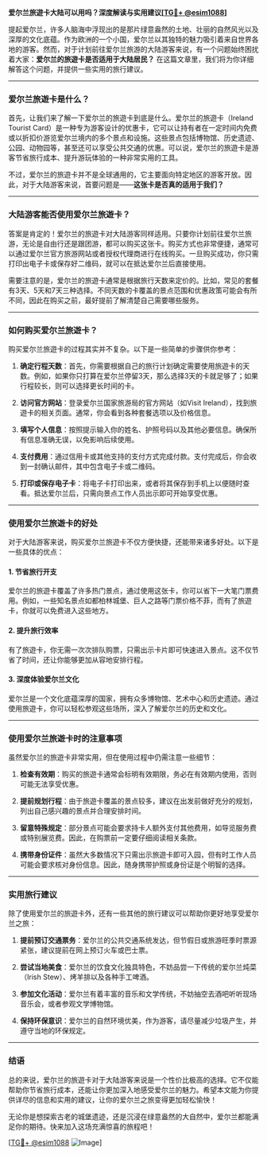 **爱尔兰旅遊卡大陆可以用吗？深度解读与实用建议[[TG💪+ @esim1088](https://t.me/s/esim1088)]**

提起爱尔兰，许多人脑海中浮现出的是那片绿意盎然的土地、壮丽的自然风光以及深厚的文化底蕴。作为欧洲的一个小国，爱尔兰以其独特的魅力吸引着来自世界各地的游客。然而，对于计划前往爱尔兰旅游的大陆游客来说，有一个问题始终困扰着大家：**爱尔兰的旅遊卡是否适用于大陆居民？** 在这篇文章里，我们将为你详细解答这个问题，并提供一些实用的旅行建议。

---

### 爱尔兰旅遊卡是什么？

首先，让我们来了解一下爱尔兰的旅遊卡到底是什么。爱尔兰的旅遊卡（Ireland Tourist Card）是一种专为游客设计的优惠卡，它可以让持有者在一定时间内免费或以折扣价游览爱尔兰境内的多个景点和设施。这些景点包括博物馆、历史遗迹、公园、动物园等，甚至还可以享受公共交通的优惠。可以说，爱尔兰的旅遊卡是游客节省旅行成本、提升游玩体验的一种非常实用的工具。

不过，爱尔兰的旅遊卡并不是全球通用的，它主要面向特定地区的游客开放。因此，对于大陆游客来说，首要问题是——**这张卡是否真的适用于我们？**

---

### 大陆游客能否使用爱尔兰旅遊卡？

答案是肯定的！爱尔兰的旅遊卡对大陆游客同样适用。只要你计划前往爱尔兰旅游，无论是自由行还是跟团游，都可以购买这张卡。购买方式也非常便捷，通常可以通过爱尔兰官方旅游网站或者授权代理商进行在线购买。一旦购买成功，你只需打印出电子卡或保存好二维码，就可以在抵达爱尔兰后直接使用。

需要注意的是，爱尔兰的旅遊卡通常是根据旅行天数来定价的。比如，常见的套餐有3天、5天和7天三种选择。不同天数的卡覆盖的景点范围和优惠政策可能会有所不同，因此在购买之前，最好提前了解清楚自己需要哪些服务。

---

### 如何购买爱尔兰旅遊卡？

购买爱尔兰旅遊卡的过程其实并不复杂。以下是一些简单的步骤供你参考：

1. **确定行程天数**：首先，你需要根据自己的旅行计划确定需要使用旅遊卡的天数。例如，如果你只打算在爱尔兰停留3天，那么选择3天的卡就足够了；如果行程较长，则可以选择更长时间的卡。

2. **访问官方网站**：登录爱尔兰国家旅游局的官方网站（如Visit Ireland），找到旅遊卡的相关页面。通常，你会看到各种套餐选项以及价格信息。

3. **填写个人信息**：按照提示输入你的姓名、护照号码以及其他必要信息。确保所有信息准确无误，以免影响后续使用。

4. **支付费用**：通过信用卡或其他支持的支付方式完成付款。支付完成后，你会收到一封确认邮件，其中包含电子卡或二维码。

5. **打印或保存电子卡**：将电子卡打印出来，或者将其保存到手机上以便随时查看。抵达爱尔兰后，只需向景点工作人员出示即可开始享受优惠。

---

### 使用爱尔兰旅遊卡的好处

对于大陆游客来说，购买爱尔兰旅遊卡不仅方便快捷，还能带来诸多好处。以下是一些具体的优点：

#### 1. 节省旅行开支
爱尔兰的旅遊卡覆盖了许多热门景点，通过使用这张卡，你可以省下一大笔门票费用。例如，一些知名景点如都柏林城堡、巨人之路等门票价格不菲，而有了旅遊卡，你就可以免费进入这些地方。

#### 2. 提升旅行效率
有了旅遊卡，你无需一次次排队购票，只需出示卡片即可快速进入景点。这不仅节省了时间，还让你能够更加从容地安排行程。

#### 3. 深度体验爱尔兰文化
爱尔兰是一个文化底蕴深厚的国家，拥有众多博物馆、艺术中心和历史遗迹。通过使用旅遊卡，你可以轻松参观这些场所，深入了解爱尔兰的历史和文化。

---

### 使用爱尔兰旅遊卡时的注意事项

虽然爱尔兰的旅遊卡非常实用，但在使用过程中仍需注意一些细节：

1. **检查有效期**：购买的旅遊卡通常会标明有效期限，务必在有效期内使用，否则可能无法享受优惠。

2. **提前规划行程**：由于旅遊卡覆盖的景点较多，建议在出发前做好充分的规划，列出自己感兴趣的景点并合理安排时间。

3. **留意特殊规定**：部分景点可能会要求持卡人额外支付其他费用，如导览服务费或特别展览费。因此，在购票前一定要仔细阅读相关条款。

4. **携带身份证件**：虽然大多数情况下只需出示旅遊卡即可入园，但有时工作人员可能会要求核对身份信息。因此，随身携带护照或身份证是个明智的选择。

---

### 实用旅行建议

除了使用爱尔兰的旅遊卡外，还有一些其他的旅行建议可以帮助你更好地享受爱尔兰之旅：

1. **提前预订交通票务**：爱尔兰的公共交通系统发达，但节假日或旅游旺季时票源紧张，建议提前在网上预订火车或巴士票。

2. **尝试当地美食**：爱尔兰的饮食文化独具特色，不妨品尝一下传统的爱尔兰炖菜（Irish Stew）、烤羊排以及各种手工啤酒。

3. **参加文化活动**：爱尔兰有着丰富的音乐和文学传统，不妨抽空去酒吧听听现场音乐会，或者参观文学博物馆。

4. **保持环保意识**：爱尔兰的自然环境优美，作为游客，请尽量减少垃圾产生，并遵守当地的环保规定。

---

### 结语

总的来说，爱尔兰的旅遊卡对于大陆游客来说是一个性价比极高的选择。它不仅能帮助你节省旅行成本，还能让你更加深入地感受爱尔兰的魅力。希望本文能为你提供详尽的信息和实用的建议，让你的爱尔兰之旅变得更加轻松愉快！

无论你是想探索古老的城堡遗迹，还是沉浸在绿意盎然的大自然中，爱尔兰都能满足你的期待。快来加入这场充满惊喜的旅程吧！

[[TG💪+ @esim1088](https://t.me/s/esim1088) ![Image](https://i.postimg.cc/4NQfJmqS/Snipaste-2025-05-13-00-14-12.png)]
